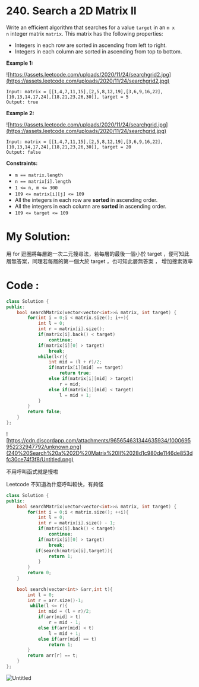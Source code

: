 # 240. Search a 2D Matrix II

Write an efficient algorithm that searches for a value `target` in an `m x n` integer matrix `matrix`. This matrix has the following properties:

- Integers in each row are sorted in ascending from left to right.
- Integers in each column are sorted in ascending from top to bottom.

**Example 1:**

![https://assets.leetcode.com/uploads/2020/11/24/searchgrid2.jpg](https://assets.leetcode.com/uploads/2020/11/24/searchgrid2.jpg)

```
Input: matrix = [[1,4,7,11,15],[2,5,8,12,19],[3,6,9,16,22],[10,13,14,17,24],[18,21,23,26,30]], target = 5
Output: true

```

**Example 2:**

![https://assets.leetcode.com/uploads/2020/11/24/searchgrid.jpg](https://assets.leetcode.com/uploads/2020/11/24/searchgrid.jpg)

```
Input: matrix = [[1,4,7,11,15],[2,5,8,12,19],[3,6,9,16,22],[10,13,14,17,24],[18,21,23,26,30]], target = 20
Output: false

```

**Constraints:**

- `m == matrix.length`
- `n == matrix[i].length`
- `1 <= n, m <= 300`
- `109 <= matrix[i][j] <= 109`
- All the integers in each row are **sorted** in ascending order.
- All the integers in each column are **sorted** in ascending order.
- `109 <= target <= 109`

# My Solution:

用 for 迴圈將每層跑一次二元搜尋法，若每層的最後一個小於 target ，便可知此層無答案，同理若每層的第一個大於 target ，也可知此層無答案 ， 增加搜索效率

# Code :

```cpp
class Solution {
public:
    bool searchMatrix(vector<vector<int>>& matrix, int target) {
        for(int i = 0;i < matrix.size(); i++){
            int l = 0;
            int r = matrix[i].size();
            if(matrix[i].back() < target)
                continue;
            if(matrix[i][0] > target)
                break;
            while(l<r){
                int mid = (l + r)/2;
                if(matrix[i][mid] == target)
                    return true;
                else if(matrix[i][mid] > target)
                    r = mid;
                else if(matrix[i][mid] < target)
                    l = mid + 1; 
            }
        }
        return false;
    }
};
```

![https://cdn.discordapp.com/attachments/965654631344635934/1000695952232947792/unknown.png](240%20Search%20a%202D%20Matrix%20II%2028d1c980de1146de853dfc30ce74f3f8/Untitled.png)

不用呼叫函式就是慢啦

Leetcode 不知道為什麼呼叫較快，有夠怪

```cpp
class Solution {
public:
    bool searchMatrix(vector<vector<int>>& matrix, int target) {
        for(int i = 0;i < matrix.size(); ++i){
            int l = 0;
            int r = matrix[i].size() - 1;
            if(matrix[i].back() < target)
                continue;
            if(matrix[i][0] > target)
                break;
           if(search(matrix[i],target)){
                return 1;
            }
        }
        return 0;
    }
    
    bool search(vector<int> &arr,int t){
        int l = 0;
        int r = arr.size()-1;
         while(l <= r){
            int mid = (l + r)/2;
            if(arr[mid] > t)
                r = mid - 1;
            else if(arr[mid] < t)
                l = mid + 1; 
            else if(arr[mid] == t)
                return 1;
        }
        return arr[r] == t;
    }
};
```

![Untitled](240%20Search%20a%202D%20Matrix%20II%2028d1c980de1146de853dfc30ce74f3f8/Untitled%201.png)
